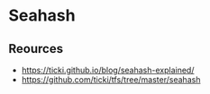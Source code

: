 # Seahash

## Reources

  * https://ticki.github.io/blog/seahash-explained/
  * https://github.com/ticki/tfs/tree/master/seahash
